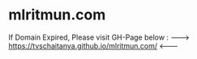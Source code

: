 # mlritmun.com


If Domain Expired,
Please visit GH-Page below :
--->  https://tvschaitanya.github.io/mlritmun.com/  <---
